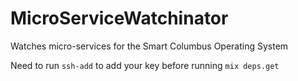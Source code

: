 # MicroServiceWatchinator

Watches micro-services for the Smart Columbus Operating System

Need to run `ssh-add` to add your key before running `mix deps.get`